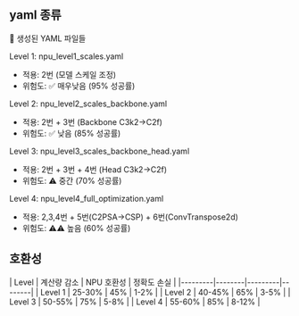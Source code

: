 ## yaml 종류

📁 생성된 YAML 파일들

  Level 1: npu_level1_scales.yaml
  - 적용: 2번 (모델 스케일 조정)
  - 위험도: ✅ 매우낮음 (95% 성공률)

  Level 2: npu_level2_scales_backbone.yaml
  - 적용: 2번 + 3번 (Backbone C3k2→C2f)
  - 위험도: ✅ 낮음 (85% 성공률)

  Level 3: npu_level3_scales_backbone_head.yaml
  - 적용: 2번 + 3번 + 4번 (Head C3k2→C2f)
  - 위험도: ⚠️ 중간 (70% 성공률)

  Level 4: npu_level4_full_optimization.yaml
  - 적용: 2,3,4번 + 5번(C2PSA→CSP) +
  6번(ConvTranspose2d)
  - 위험도: ⚠️⚠️ 높음 (60% 성공률)

## 호환성

| Level   | 계산량 감소 | NPU 호환성 | 정확도
  손실 |
  |---------|--------|---------|--------|
  | Level 1 | 25-30% | 45%     | 1-2%   |
  | Level 2 | 40-45% | 65%     | 3-5%   |
  | Level 3 | 50-55% | 75%     | 5-8%   |
  | Level 4 | 55-60% | 85%     | 8-12%  |
